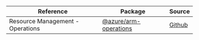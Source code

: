 | Reference | Package | Source |
|---|---|---|
|Resource Management - Operations|[@azure/arm-operations](https://www.npmjs.com/package/@azure/arm-operations)|[Github](https://github.com/Azure/azure-sdk-for-js)|
